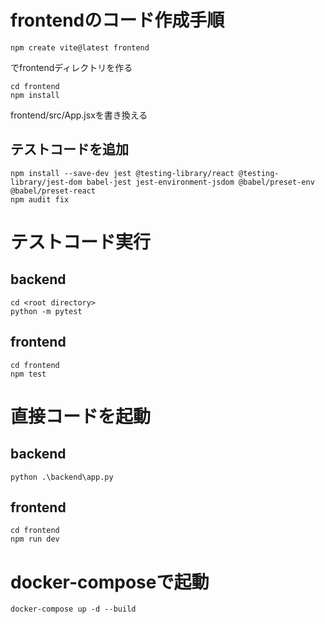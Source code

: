 # frontendのコード作成手順

```
npm create vite@latest frontend
```

でfrontendディレクトリを作る

```
cd frontend
npm install
```

frontend/src/App.jsxを書き換える

## テストコードを追加
```
npm install --save-dev jest @testing-library/react @testing-library/jest-dom babel-jest jest-environment-jsdom @babel/preset-env @babel/preset-react
npm audit fix
```

# テストコード実行
## backend
```
cd <root directory>
python -m pytest
```
## frontend
```
cd frontend
npm test
```

# 直接コードを起動

## backend

```
python .\backend\app.py
```

## frontend
```
cd frontend
npm run dev
```

# docker-composeで起動
```
docker-compose up -d --build
```
